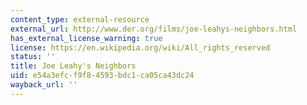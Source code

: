 ```yaml
---
content_type: external-resource
external_url: http://www.der.org/films/joe-leahys-neighbors.html
has_external_license_warning: true
license: https://en.wikipedia.org/wiki/All_rights_reserved
status: ''
title: Joe Leahy's Neighbors
uid: e54a3efc-f9f8-4593-bdc1-ca05ca43dc24
wayback_url: ''
---
```

